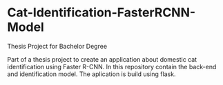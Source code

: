 # Cat-Identification-FasterRCNN-Model
Thesis Project for Bachelor Degree

Part of a thesis project to create an application about domestic cat identification using Faster R-CNN.
In this repository contain the back-end and identification model. The aplication is build using flask.
